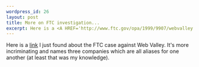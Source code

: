 ```yaml
--- 
wordpress_id: 26
layout: post
title: More on FTC investigation...
excerpt: Here is a <A HREF='http://www.ftc.gov/opa/1999/9907/webvalley.htm'>link</A> I just found about the FTC case against Web Valley.  It's more incriminating and names three companies which are all aliases for one another (at least that was my knowledge).
---
```

Here is a <A HREF='http://www.ftc.gov/opa/1999/9907/webvalley.htm'>link</A> I just found about the FTC case against Web Valley.  It's more incriminating and names three companies which are all aliases for one another (at least that was my knowledge).
